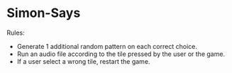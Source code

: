 # Simon-Says
Rules:

- Generate 1 additional random pattern on each correct choice.
- Run an audio file according to the tile pressed by the user or the game.
- If a user select a wrong tile, restart the game.
